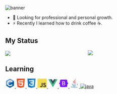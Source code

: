 <!--

### Hi there 👋

**Sabrina51/Sabrina51** is a ✨ _special_ ✨ repository because its `README.md` (this file) appears on your GitHub profile.

Here are some ideas to get you started:

- 🔭 I’m currently working on ...
- 🌱 I’m currently learning ...
- 👯 I’m looking to collaborate on ...
- 🤔 I’m looking for help with ...
- 💬 Ask me about ...
- 📫 How to reach me: ...
- 😄 Pronouns: ...
- ⚡ Fun fact: ...
- 🔭 Application development intern.
- 📚 System Analysis and Development student.
- 🌱 Looking for professional and personal growth.
- ⚡ Recently I learned how to drink coffee ☕. 
-->

![banner](https://user-images.githubusercontent.com/76228258/140599972-6ea3f94e-f321-4250-bf71-b155a3cfe934.png)

- 🌱 Looking for professional and personal growth.
- ⚡ Recently I learned how to drink coffee ☕. 

My Status
-------------
<a href="https://github.com/Sabrina51">
  <img align="center" ha width="49%" src="https://github-readme-stats.vercel.app/api?username=Sabrina51&theme=radical&show_icons=true"/>
</a>
<a href="https://github.com/Sabrina51">
  <img align="right" width="48%" src="https://github-readme-stats.vercel.app/api/top-langs/?username=Sabrina51&layout=compact&theme=radical&langs_count=6"/>
</a>


Learning
----------------
<p align="left">
  <a href="https://webstore.ansi.org/Standards/INCITS/INCITSISOIEC98992012" target="_blank"> <img src="https://github.com/devicons/devicon/blob/master/icons/c/c-original.svg" alt="c" width="30" height="30"/> </a>
  <a href="https://www.w3schools.com/html/" target="_blank"> <img src="https://github.com/devicons/devicon/blob/master/icons/html5/html5-original.svg" alt="html5" width="30" height="30"/> </a>
  <a href="https://www.w3schools.com/css/default.asp" target="_blank"> <img src="https://github.com/devicons/devicon/blob/master/icons/css3/css3-original.svg" alt="css3" width="30" height="30"/> </a>
  <a href="https://developer.mozilla.org/pt-BR/docs/Web/JavaScript" target="_blank"> <img src="https://github.com/devicons/devicon/blob/master/icons/javascript/javascript-original.svg" alt="javascript" width="30" height="30"/> </a>
  <a href="https://vuejs.org/" target="_blank"> <img src="https://github.com/devicons/devicon/blob/master/icons/vuejs/vuejs-original.svg" alt="vuejs" width="30" height="30"/> </a>
  <a href="https://getbootstrap.com/" target="_blank"> <img src="https://github.com/devicons/devicon/blob/master/icons/bootstrap/bootstrap-original.svg" alt="bootstrap" width="30" height="30"/> </a>
  <a href="https://www.oracle.com/br/java/" target="_blank"> <img src="https://github.com/devicons/devicon/blob/master/icons/java/java-original.svg" alt="java" width="30" height="30"/> </a>
  <a href="https://docs.cypress.io/guides/overview/why-cypress" target="_blank"> <img src="https://avatars.githubusercontent.com/u/8908513?s=200&v=4" alt="java" width="30" height="30"/> </a>
</p>
